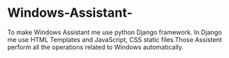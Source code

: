 # Windows-Assistant-
To make Windows Assistant me use python Django framework. In Django me use HTML Templates and JavaScript, CSS static files.Those Assistent perform all the operations related to Windows automatically. 
